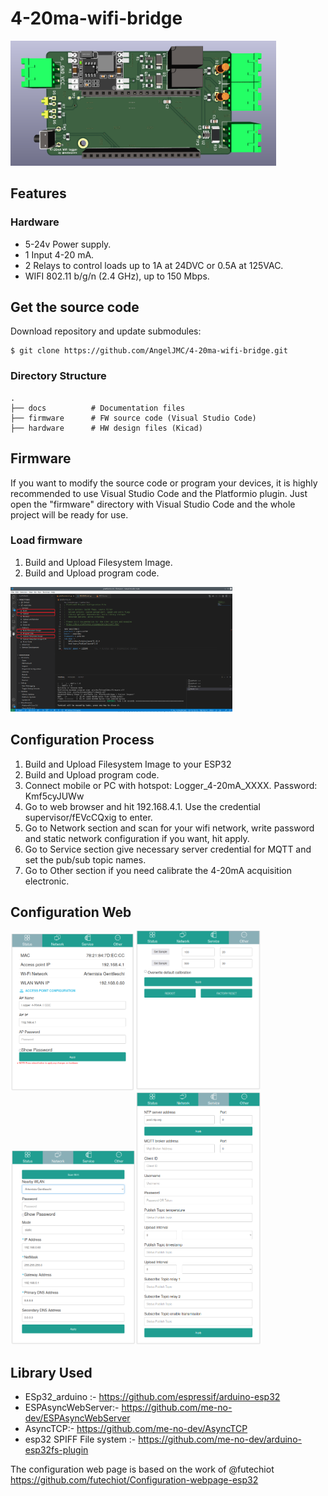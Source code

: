 # 4-20ma-wifi-bridge


<img src="docs/pcb-render.png" alt="pcb render" style="height: 200px" />

## Features
### Hardware
 * 5-24v Power supply.
 * 1 Input 4-20 mA.
 * 2 Relays to control loads up to 1A at 24DVC or 0.5A at 125VAC.
 * WIFI 802.11 b/g/n (2.4 GHz), up to 150 Mbps.


## Get the source code
Download repository and update submodules:

```
$ git clone https://github.com/AngelJMC/4-20ma-wifi-bridge.git
```


### Directory Structure

    .
    ├── docs          # Documentation files
    ├── firmware      # FW source code (Visual Studio Code)
    ├── hardware      # HW design files (Kicad)

## Firmware

If you want to modify the source code or program your devices, it is highly recommended to use Visual Studio Code and the Platformio plugin. Just open the "firmware" directory with Visual Studio Code and the whole project will be ready for use.

### Load firmware 

 1. Build and Upload Filesystem Image.
 2. Build and Upload program code.

<img src="docs/vs-instructions.png" alt="sdw" style="height: 200px" />

## Configuration Process

 1. Build and Upload Filesystem Image to your ESP32
 2. Build and Upload program code.
 3. Connect mobile or PC with hotspot: Logger_4-20mA_XXXX. Password: Kmf5cyJUWw
 4. Go to web browser and hit 192.168.4.1. Use the credential supervisor/fEVcCQxig to enter.
 5. Go to Network section and scan for your wifi network, write password and static network configuration if you want, hit apply.
 6. Go to Service section give necessary server credential for MQTT and set the pub/sub topic names.
 7. Go to Other section if you need calibrate the 4-20mA acquisition electronic.



## Configuration Web

<img src="docs/web_status.png" alt="sdw" style="width: 200px" /><img src="docs/web_other.png" alt="sdw" style="width: 200px" />
<img src="docs/web_network.png" alt="sdw" style="width: 200px" /><img src="docs/web_service.png" alt="sdw" style="width: 200px" />



## Library Used

* ESp32_arduino :- https://github.com/espressif/arduino-esp32
* ESPAsyncWebServer:- https://github.com/me-no-dev/ESPAsyncWebServer
* AsyncTCP:- https://github.com/me-no-dev/AsyncTCP
* esp32 SPIFF File system :- https://github.com/me-no-dev/arduino-esp32fs-plugin

The configuration web page is based on the work of @futechiot https://github.com/futechiot/Configuration-webpage-esp32
